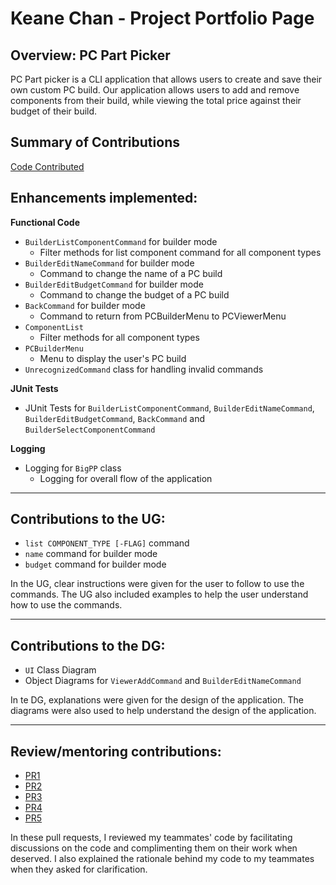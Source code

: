<div style="page-break-after: always;"></div>

# Keane Chan - Project Portfolio Page

## Overview: PC Part Picker
PC Part picker is a CLI application that allows users to create and save their own custom PC build. Our application allows users to add and remove components from their build, while viewing the total price against their budget of their build. 
## Summary of Contributions
[Code Contributed](https://nus-cs2113-ay2223s2.github.io/tp-dashboard/?search=typing&sort=groupTitle&sortWithin=title&timeframe=commit&mergegroup=&groupSelect=groupByRepos&breakdown=true&checkedFileTypes=docs~functional-code~test-code~other&since=2023-02-17&tabOpen=true&tabType=authorship&tabAuthor=typingpanda&tabRepo=AY2223S2-CS2113-T12-2%2Ftp%5Bmaster%5D&authorshipIsMergeGroup=false&authorshipFileTypes=docs~functional-code~test-code&authorshipIsBinaryFileTypeChecked=false&authorshipIsIgnoredFilesChecked=false)

## Enhancements implemented:

**Functional Code**
- `BuilderListComponentCommand` for builder mode
  - Filter methods for list component command for all component types
- `BuilderEditNameCommand` for builder mode
  - Command to change the name of a PC build
- `BuilderEditBudgetCommand` for builder mode
  - Command to change the budget of a PC build
- `BackCommand` for builder mode
  - Command to return from PCBuilderMenu to PCViewerMenu
- `ComponentList` 
  - Filter methods for all component types
- `PCBuilderMenu` 
  - Menu to display the user's PC build
- `UnrecognizedCommand` class for handling invalid commands
  
**JUnit Tests**
- JUnit Tests for `BuilderListComponentCommand`, `BuilderEditNameCommand`, `BuilderEditBudgetCommand`, `BackCommand` and `BuilderSelectComponentCommand`

**Logging**
- Logging for `BigPP` class
  - Logging for overall flow of the application
  
---
## Contributions to the UG:
-  `list COMPONENT_TYPE [-FLAG]` command
- `name` command for builder mode
- `budget` command for builder mode

In the UG, clear instructions were given for the user to follow to use the commands. The UG also included examples to help the user understand how to use the commands.

---
## Contributions to the DG:
- `UI` Class Diagram
- Object Diagrams for `ViewerAddCommand` and `BuilderEditNameCommand`

In te DG, explanations were given for the design of the application. The diagrams were also used to help understand the design of the application.

---
## Review/mentoring contributions:

  - [PR1](https://github.com/AY2223S2-CS2113-T12-2/tp/pull/35#discussion_r1128972854)
  - [PR2](https://github.com/AY2223S2-CS2113-T12-2/tp/pull/97#discussion_r1141366981)
  - [PR3](https://github.com/AY2223S2-CS2113-T12-2/tp/pull/33#discussion_r1129009774)
  - [PR4](https://github.com/AY2223S2-CS2113-T12-2/tp/pull/68#discussion_r1135988546)
  - [PR5](https://github.com/AY2223S2-CS2113-T12-2/tp/pull/108#discussion_r1144216412)
  
  In these pull requests, I reviewed my teammates' code by facilitating discussions on the code and complimenting them on their work when deserved. I also explained the rationale behind my code to my teammates when they asked for clarification.  